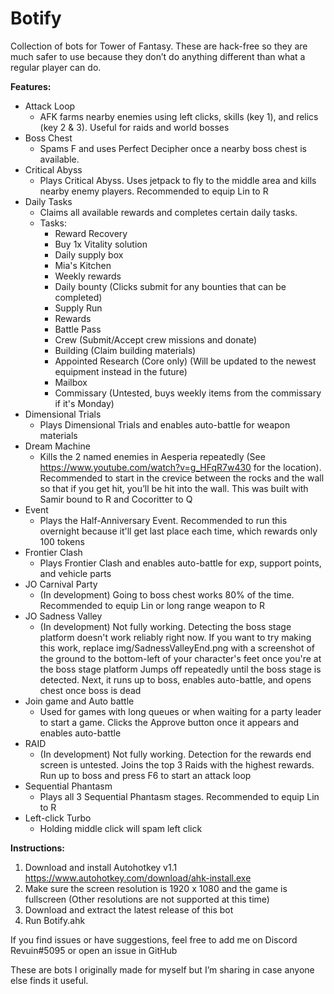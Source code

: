 # Botify

Collection of bots for Tower of Fantasy. These are hack-free so they are much safer to use because they don’t do anything different than what a regular player can do. 

**Features:**
- Attack Loop
  - AFK farms nearby enemies using left clicks, skills (key 1), and relics (key 2 & 3). Useful for raids and world bosses
- Boss Chest
  - Spams F and uses Perfect Decipher once a nearby boss chest is available. 
- Critical Abyss
  - Plays Critical Abyss. Uses jetpack to fly to the middle area and kills nearby enemy players. Recommended to equip Lin to R
- Daily Tasks
  - Claims all available rewards and completes certain daily tasks.
  - Tasks:
    - Reward Recovery
    - Buy 1x Vitality solution
    - Daily supply box
    - Mia's Kitchen
    - Weekly rewards
    - Daily bounty (Clicks submit for any bounties that can be completed)
    - Supply Run
    - Rewards
    - Battle Pass
    - Crew (Submit/Accept crew missions and donate)
    - Building (Claim building materials)
    - Appointed Research (Core only) (Will be updated to the newest equipment instead in the future)
    - Mailbox
    - Commissary (Untested, buys weekly items from the commissary if it's Monday)
- Dimensional Trials
  - Plays Dimensional Trials and enables auto-battle for weapon materials
- Dream Machine
  - Kills the 2 named enemies in Aesperia repeatedly (See https://www.youtube.com/watch?v=g_HFqR7w430 for the location). Recommended to start in the crevice between the rocks and the wall so that if you get hit, you’ll be hit into the wall. This was built with Samir bound to R and Cocoritter to Q
- Event
  - Plays the Half-Anniversary Event. Recommended to run this overnight because it'll get last place each time, which rewards only 100 tokens
- Frontier Clash
  - Plays Frontier Clash and enables auto-battle for exp, support points, and vehicle parts
- JO Carnival Party
  - (In development) Going to boss chest works 80% of the time. Recommended to equip Lin or long range weapon to R
- JO Sadness Valley
  - (In development) Not fully working. Detecting the boss stage platform doesn't work reliably right now. If you want to try making this work, replace img/SadnessValleyEnd.png with a screenshot of the ground to the bottom-left of your character's feet once you're at the boss stage platform
Jumps off repeatedly until the boss stage is detected. Next, it runs up to boss, enables auto-battle, and opens chest once boss is dead
- Join game and Auto battle
  - Used for games with long queues or when waiting for a party leader to start a game. Clicks the Approve button once it appears and enables auto-battle
- RAID
  - (In development) Not fully working. Detection for the rewards end screen is untested. Joins the top 3 Raids with the highest rewards. Run up to boss and press F6 to start an attack loop
- Sequential Phantasm
  - Plays all 3 Sequential Phantasm stages. Recommended to equip Lin to R
- Left-click Turbo
  - Holding middle click will spam left click



**Instructions:**
1. Download and install Autohotkey v1.1
https://www.autohotkey.com/download/ahk-install.exe
2. Make sure the screen resolution is 1920 x 1080 and the game is fullscreen (Other resolutions are not supported at this time)
3. Download and extract the latest release of this bot 
4. Run Botify.ahk


If you find issues or have suggestions, feel free to add me on Discord Revuin#5095 or open an issue in GitHub

These are bots I originally made for myself but I’m sharing in case anyone else finds it useful. 
